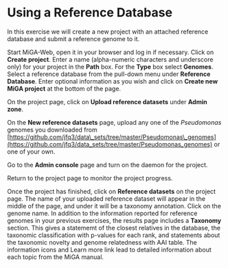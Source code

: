 # Using a Reference Database

In this exercise we will create a new project with an attached reference database and submit a reference genome to it.

Start MiGA-Web, open it in your browser and log in if necessary. Click on **Create project**. Enter a name \(alpha-numeric characters and underscore only\) for your project in the **Path** box. For the **Type** box select **Genomes**. Select a reference database from the pull-down menu under **Reference Database**. Enter optional information as you wish and click on **Create new MiGA project** at the bottom of the page.

On the project page, click on **Upload reference datasets** under **Admin zone**.

On the **New reference datasets** page, upload any one of the _Pseudomonas_ genomes you downloaded from [https://github.com/jfq3/data\_sets/tree/master/Pseudomonas\_genomes](https://github.com/jfq3/data_sets/tree/master/Pseudomonas_genomes) or one of your own.

Go to the **Admin console** page and turn on the daemon for the project.

Return to the project page to monitor the project progress.

Once the project has finished, click on **Reference datasets** on the project page. The name of your uploaded reference dataset will appear in the middle of the page, and under it will be a taxonomy annotation. Click on the genome name. In addition to the information reported for reference genomes in your previous exercises, the results page includes a **Taxonomy** section. This gives a statememt of the closest relatives in the database, the taxonomic classification with p-values for each rank, and statements about the taxonomic novelty and genome relatedness with AAI table. The information icons and Learn more link lead to detailed information about each topic from the MiGA manual.

